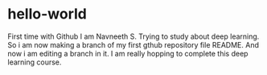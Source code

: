 # hello-world
First time with Github
I am Navneeth S. Trying to study about deep learning. So i am now making  a branch of my first gthub repository file README. And now i am editing a branch in it. I am really hopping to complete this deep learning course.
